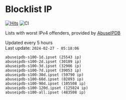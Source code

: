 # Blocklist IP

[![Hits](https://hits.seeyoufarm.com/api/count/incr/badge.svg?url=https%3A%2F%2Fgithub.com%2Fborestad%2Fblocklist-ip%2F&count_bg=%2379C83D&title_bg=%23555555&icon=&icon_color=%23E7E7E7&title=hits&edge_flat=false)](https://hits.seeyoufarm.com)  ![CI](https://img.shields.io/github/workflow/status/borestad/blocklist-ip/CI?style=flat-square)

Lists with worst IPv4 offenders, provided by [AbuseIPDB](https://www.abuseipdb.com/)

<!-- FOOTER-PLACEHOLDER -->
Updated every 5 hours<br>
Last update: `2024-02-27 - 05:18:06`
```
abuseipdb-s100-1d.ipset (25543 ip)
abuseipdb-s100-2d.ipset (30189 ip)
abuseipdb-s100-3d.ipset (32906 ip)
abuseipdb-s100-7d.ipset (39053 ip)
abuseipdb-s100-30d.ipset (59790 ip)
abuseipdb-s100-60d.ipset (82893 ip)
abuseipdb-s100-90d.ipset (105508 ip)
abuseipdb-s100-120d.ipset (125824 ip)
abuseipdb-s100-all.ipset (483508 ip)
```
